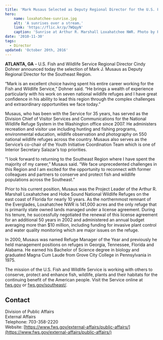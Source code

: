```yaml
---
title: 'Mark Musaus Selected as Deputy Regional Director for the U.S. Fish and Wildlife Service’s Southeast Region'
hero:
    name: loxahatchee-sunrise.jpg
    alt: 'A sunrises over a stream.'
    link: 'https://flic.kr/p/7WQqyN'
    caption: 'Sunrise at Arthur R. Marshall Loxahatchee NWR. Photo by Phil Kloer.'
date: '2010-11-30'
tags:
  - Director
updated: 'October 20th, 2016'
---
```


**ATLANTA, GA** – U.S. Fish and Wildlife Service Regional Director Cindy Dohner announced today the selection of Mark J. Musaus as Deputy Regional Director for the Southeast Region.

“Mark is an excellent choice having spent his entire career working for the Fish and Wildlife Service,” Dohner said. “He brings a wealth of experience particularly with his work on seven national wildlife refuges and I have great confidence in his ability to lead this region through the complex challenges and extraordinary opportunities we face today.”

Musaus, who has been with the Service for 35 years, has served as the Division Chief of Visitor Services and Communications for the National Wildlife Refuge System in the Washington office since 2007. He administers recreation and visitor use including hunting and fishing programs, environmental education, wildlife observation and photography on 550 national wildlife refuges across the country. Musaus also serves as the Service’s co-chair of the Youth Initiative Coordination Team which is one of Interior Secretary Salazar’s top priorities.

“I look forward to returning to the Southeast Region where I have spent the majority of my career,” Musaus said. “We face unprecedented challenges in this Region and I am excited for the opportunity to reconnect with former colleagues and partners to conserve and protect fish and wildlife populations across the Southeast.”

Prior to his current position, Musaus was the Project Leader of the Arthur R. Marshall Loxahatchee and Hobe Sound National Wildlife Refuges on the east coast of Florida for nearly 10 years. As the northernmost remnant of the Everglades, Loxahatchee NWR is 141,000 acres and the only refuge that is primarily state owned lands managed under a license agreement. During his tenure, he successfully negotiated the renewal of this license agreement for an additional 50 years in 2002 and administered an annual budget averaging more than $10 million, including funding for invasive plant control and water quality monitoring which are major issues on the refuge.

In 2000, Musaus was named Refuge Manager of the Year and previously he held management positions on refuges in Georgia, Tennessee, Florida and Alabama. He earned his Bachelor of Science degree in biology and graduated Magna Cum Laude from Grove City College in Pennsylvania in 1975.

The mission of the U.S. Fish and Wildlife Service is working with others to conserve, protect and enhance fish, wildlife, plants and their habitats for the continuing benefit of the American people. Visit the Service online at [fws.gov](http://www.fws.gov/) or [fws.gov/southeast/](http://www.fws.gov/southeast/).

## Contact

Division of Public Affairs  
External Affairs  
Telephone: 703-358-2220  
Website: [https://www.fws.gov/external-affairs/public-affairs/](https://www.fws.gov/external-affairs/public-affairs/)
